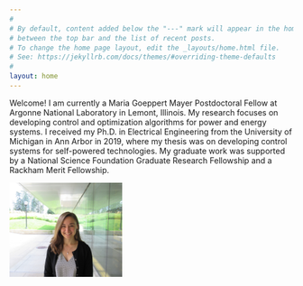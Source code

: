 ```yaml
---
#
# By default, content added below the "---" mark will appear in the home page
# between the top bar and the list of recent posts.
# To change the home page layout, edit the _layouts/home.html file.
# See: https://jekyllrb.com/docs/themes/#overriding-theme-defaults
#
layout: home
---
```


Welcome! I am currently a Maria Goeppert Mayer Postdoctoral Fellow at Argonne National Laboratory in Lemont, Illinois. My research focuses on developing control and optimization algorithms for power and energy systems. I received my Ph.D. in Electrical Engineering from the University of Michigan in Ann Arbor in 2019, where my thesis was on developing control systems for self-powered technologies. My graduate work was supported by a National Science Foundation Graduate Research Fellowship and a Rackham Merit Fellowship. 

<img src="Kody.jpeg" alt="drawing" width="200"/>


